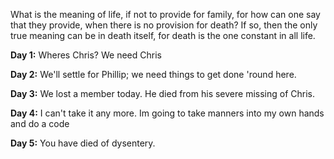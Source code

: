 What is the meaning of life, if not to provide for family, for how can one say that they provide, when there is no provision for death? If so, then the only true meaning can be in death itself, for death is the one constant in all life.

**Day 1:** Wheres Chris? We need Chris

**Day 2:** We'll settle for Phillip; we need things to get done 'round here.

**Day 3:** We lost a member today. He died from his severe missing of Chris.

**Day 4:** I can't take it any more. Im going to take manners into my own hands and do a code

**Day 5:** You have died of dysentery. 
